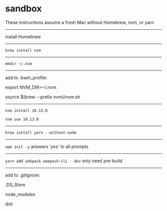 # sandbox

These instructions assume a fresh Mac without Homebrew, nvm, or yarn

----------

install Homebrew

----------

`brew install nvm`

----------

`mkdir ~/.nvm`

----------

add to .bash_profile:

export NVM_DIR=~/.nvm

source $(brew --prefix nvm)/nvm.sh 

----------

`nvm install 10.13.0`

`nvm use 10.13.0`

----------

`brew install yarn --without-node`

----------

`npm init -y` answers 'yes' to all prompts

----------

`yarn add webpack webpack-cli --dev` only need pre-build

----------

add to .gitignore:

.DS_Store

node_modules

dist
